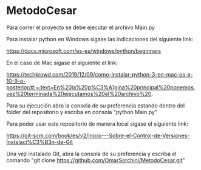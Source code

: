 # MetodoCesar

Para correr el proyecto se debe ejecutar el archivo Main.py

Para instalar python en Windows sigase las indicaciones del siguiente link:

https://docs.microsoft.com/es-es/windows/python/beginners

En el caso de Mac sigase el siguiente el link:

https://techkrowd.com/2019/12/09/como-instalar-python-3-en-mac-os-x-10-9-o-posterior/#:~:text=En%20la%20p%C3%A1gina%20principal%20ponemos,vez%20terminada%20ejecutamos%20el%20archivo%20.

Para su ejecución abra la consola de su preferencia estando dentro del folder del repositorio y escriba en consola "python Main.py"

Para poder usar este repositorio de manera local sigase el siguiente link:

https://git-scm.com/book/es/v2/Inicio---Sobre-el-Control-de-Versiones-Instalaci%C3%B3n-de-Git

Una vez instalado Git, abra la consola de su preferencia y escriba el comando "git clone https://github.com/OmarSorchini/MetodoCesar.git"
